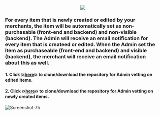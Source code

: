 <p align="center"><img src="https://bootstrap.arcadier.com/github/plug-in-icons/Discount.png"></p>

### For every item that is newly created or edited by your merchants, the item will be automatically set as non-purchasable (front-end and backend) and non-visible (backend). The Admin will receive an email notification for every item that is createed or edited. When the Admin set the item as purchaseable (front-end and backend) and visible (backend), the merchant will receive an email notification about this as well. 
#### 1. Click :boom:[here](https://github.com/Arcadier/Webhooks-Event-Triggers-and-Vetting/tree/master/(JS%20Custom%20Trigger)%20Triggers%20Vetting%20on%20Item%20Edit):boom: to clone/download the repository for Admin vetting on edited items.
#### 2. Click :boom:[here](https://github.com/Arcadier/Webhooks-Event-Triggers-and-Vetting/tree/master/(JS%20Custom%20Trigger)%20Triggers%20vetting%20on%20Item%20Creation):boom: to clone/download the repository for Admin vetting on newly created items.

<img src="https://i.ibb.co/JxBTncq/Screenshot-75.png" alt="Screenshot-75" border="0">

